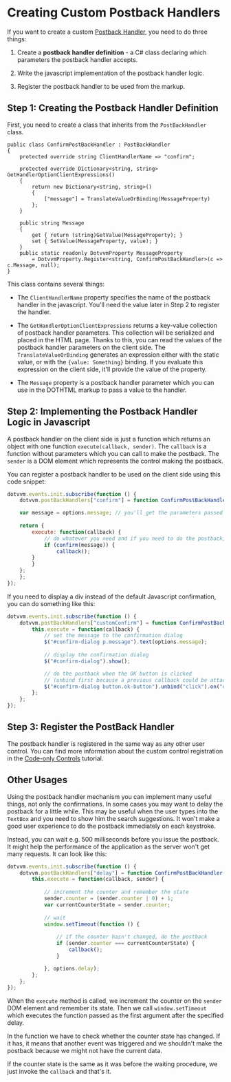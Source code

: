 # Creating Custom Postback Handlers

If you want to create a custom [Postback Handler](/docs/tutorials/basics-postback-handlers/{branch}), you need to do three things:

1. Create a **postback handler definition** - a C# class declaring which parameters the postback handler accepts.

2. Write the javascript implementation of the postback handler logic.

3. Register the postback handler to be used from the markup.



## Step 1: Creating the Postback Handler Definition

First, you need to create a class that inherits from the `PostBackHandler` class.

```CSHARP
public class ConfirmPostBackHandler : PostBackHandler
{
    protected override string ClientHandlerName => "confirm";

    protected override Dictionary<string, string> GetHandlerOptionClientExpressions()
    {
        return new Dictionary<string, string>()
        {
            ["message"] = TranslateValueOrBinding(MessageProperty)
        };
    }

    public string Message
    {
        get { return (string)GetValue(MessageProperty); }
        set { SetValue(MessageProperty, value); }
    }
    public static readonly DotvvmProperty MessageProperty
        = DotvvmProperty.Register<string, ConfirmPostBackHandler>(c => c.Message, null);	
}
```

This class contains several things:

* The `ClientHandlerName` property specifies the name of the postback handler in the javascript. You'll need the value later in Step 2 to register the handler.

* The `GetHandlerOptionClientExpressions` returns a key-value collection of postback handler parameters. This collection will be serialized and placed in the 
HTML page. Thanks to this, you can read the values of the postback handler parameters on the client side. The `TranslateValueOrBinding` generates an expression
either with the static value, or with the `{value: Something}` binding. If you evaluate this expression on the client side, it'll provide the value of the property.

* The `Message` property is a postback handler parameter which you can use in the DOTHTML markup to pass a value to the handler.



## Step 2: Implementing the Postback Handler Logic in Javascript

A postback handler on the client side is just a function which returns an object with one function `execute(callback, sender)`. 
The `callback` is a function without parameters which you can call to make the postback.
The `sender` is a DOM element which represents the control making the postback.

You can register a postback handler to be used on the client side using this code snippet:

```JAVASCRIPT
dotvvm.events.init.subscribe(function () {
    dotvvm.postBackHandlers["confirm"] = function ConfirmPostBackHandler(options) {

	var message = options.message; // you'll get the parameters passed to the handler in the options object
	
	return {
	    execute: function(callback) {
	    	// do whatever you need and if you need to do the postback, invoke the 'callback()' function
	    	if (confirm(message)) {
	    	    callback();
		}
	    }
	};
    };
});
```

If you need to display a div instead of the default Javascript confirmation, you can do something like this:

```JAVASCRIPT
dotvvm.events.init.subscribe(function () {
    dotvvm.postBackHandlers["customConfirm"] = function ConfirmPostBackHandler(options) {
	    this.execute = function(callback) {
			// set the message to the confirmation dialog
			$("#confirm-dialog p.message").text(options.message);
						
			// display the confirmation dialog
		    $("#confirm-dialog").show();

			// do the postback when the OK button is clicked
			// (unbind first because a previous callback could be attached to the event)
			$("#confirm-dialog button.ok-button").unbind("click").on("click", callback);
		};
	};
});
```



## Step 3: Register the PostBack Handler

The postback handler is registered in the same way as any other user control. You can find more information about the custom 
control registration in the [Code-only Controls](/docs/tutorials/control-development-code-only-controls/{branch}) tutorial.



## Other Usages

Using the postback handler mechanism you can implement many useful things, not only the confirmations.
In some cases you may want to delay the postback for a little while. This may be useful when the user types into the `TextBox` and you need to
show him the search suggestions. It won't make a good user experience to do the postback immediately on each keystroke. 

Instead, you can wait e.g. 500 milliseconds before you issue the postback. It might help the performance of the application as the server won't get
many requests. It can look like this:

```JAVASCRIPT
dotvvm.events.init.subscribe(function () {
    dotvvm.postBackHandlers["delay"] = function ConfirmPostBackHandler(options) {
		this.execute = function(callback, sender) {
		
			// increment the counter and remember the state
			sender.counter = (sender.counter | 0) + 1;
			var currentCounterState = sender.counter;
			
			// wait
			window.setTimeout(function () {
			
				// if the counter hasn't changed, do the postback
				if (sender.counter === currentCounterState) {
				    callback();
				}

			}, options.delay);			
		};
	};
});
```

When the `execute` method is called, we increment the counter on the `sender` DOM element and remember its state.
Then we call `window.setTimeout` which executes the function passed as the first argument after the specified delay.

In the function we have to check whether the counter state has changed. If it has, it means that another event was 
triggered and we shouldn't make the postback because we might not have the current data.

If the counter state is the same as it was before the waiting procedure, we just invoke the `callback` and that's it.
